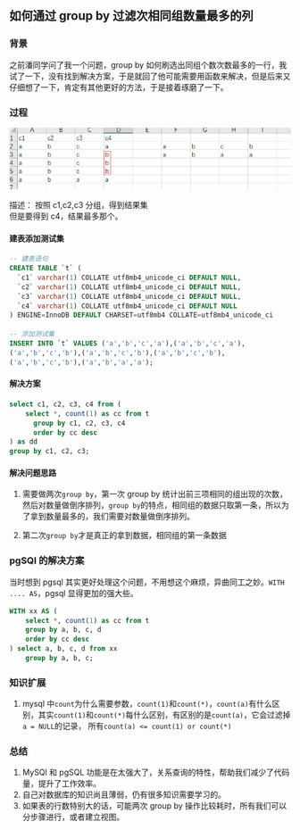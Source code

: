
## 如何通过 group by 过滤次相同组数量最多的列

### 背景

之前潘同学问了我一个问题，group by 如何刷选出同组个数次数最多的一行，我试了一下，没有找到解决方案，于是就回了他可能需要用函数来解决，但是后来又仔细想了一下，肯定有其他更好的方法，于是接着琢磨了一下。

### 过程

![img](../../../../../assets/mysql/group-by.png)

描述：
按照 c1,c2,c3 分组，得到结果集  
但是要得到 c4，结果最多那个。

#### 建表添加测试集
```sql
-- 建表语句
CREATE TABLE `t` (
  `c1` varchar(1) COLLATE utf8mb4_unicode_ci DEFAULT NULL,
  `c2` varchar(1) COLLATE utf8mb4_unicode_ci DEFAULT NULL,
  `c3` varchar(1) COLLATE utf8mb4_unicode_ci DEFAULT NULL,
  `c4` varchar(1) COLLATE utf8mb4_unicode_ci DEFAULT NULL
) ENGINE=InnoDB DEFAULT CHARSET=utf8mb4 COLLATE=utf8mb4_unicode_ci

-- 添加测试集
INSERT INTO `t` VALUES ('a','b','c','a'),('a','b','c','a'),
('a','b','c','b'),('a','b','c','b'),('a','b','c','b'),
('a','b','c','b'),('a','b','a','a');
```

#### 解决方案
```sql
select c1, c2, c3, c4 from (
    select *, count(1) as cc from t 
      group by c1, c2, c3, c4 
      order by cc desc
) as dd 
group by c1, c2, c3;
```

#### 解决问题思路

1. 需要做两次`group by`，第一次 group by 统计出前三项相同的组出现的次数，然后对数量做倒序排列，`group by`的特点，相同组的数据只取第一条，所以为了拿到数量最多的，我们需要对数量做倒序排列。

2. 第二次`group by`才是真正的拿到数据，相同组的第一条数据

### pgSQl 的解决方案

当时想到 pgsql 其实更好处理这个问题，不用想这个麻烦，异曲同工之妙。`WITH .... AS`，pgsql 显得更加的强大些。
```sql
WITH xx AS (
	select *, count(1) as cc from t 
    group by a, b, c, d 
    order by cc desc
) select a, b, c, d from xx 
    group by a, b, c;
```

### 知识扩展

1. mysql 中`count`为什么需要参数，`count(1)`和`count(*)`，`count(a)`有什么区别，其实`count(1)`和`count(*)`每什么区别，有区别的是`count(a)`，它会过滤掉`a = NULL`的记录，
所有`count(a) <= count(1) or count(*)`

### 总结

1. MySQl 和 pgSQL 功能是在太强大了，关系查询的特性，帮助我们减少了代码量，提升了工作效率。
2. 自己对数据库的知识尚且薄弱，仍有很多知识需要学习的。
3. 如果表的行数特别大的话，可能两次 group by 操作比较耗时，所有我们可以分步骤进行，或者建立视图。
